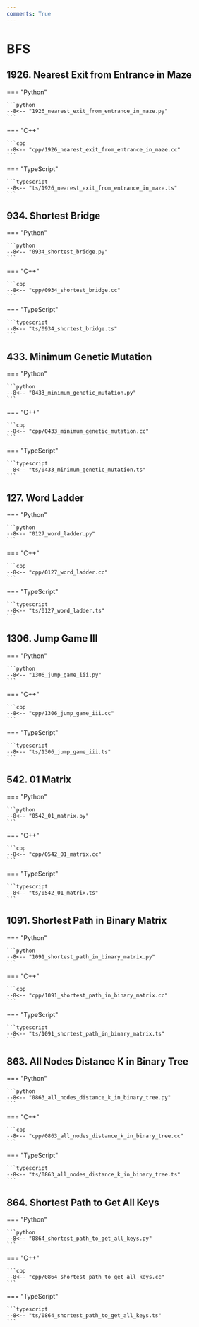 ```yaml
---
comments: True
---
```


# BFS

## 1926. Nearest Exit from Entrance in Maze

=== "Python"

    ```python
    --8<-- "1926_nearest_exit_from_entrance_in_maze.py"
    ```

=== "C++"

    ```cpp
    --8<-- "cpp/1926_nearest_exit_from_entrance_in_maze.cc"
    ```

=== "TypeScript"

    ```typescript
    --8<-- "ts/1926_nearest_exit_from_entrance_in_maze.ts"
    ```

## 934. Shortest Bridge

=== "Python"

    ```python
    --8<-- "0934_shortest_bridge.py"
    ```

=== "C++"

    ```cpp
    --8<-- "cpp/0934_shortest_bridge.cc"
    ```

=== "TypeScript"

    ```typescript
    --8<-- "ts/0934_shortest_bridge.ts"
    ```

## 433. Minimum Genetic Mutation

=== "Python"

    ```python
    --8<-- "0433_minimum_genetic_mutation.py"
    ```

=== "C++"

    ```cpp
    --8<-- "cpp/0433_minimum_genetic_mutation.cc"
    ```

=== "TypeScript"

    ```typescript
    --8<-- "ts/0433_minimum_genetic_mutation.ts"
    ```

## 127. Word Ladder

=== "Python"

    ```python
    --8<-- "0127_word_ladder.py"
    ```

=== "C++"

    ```cpp
    --8<-- "cpp/0127_word_ladder.cc"
    ```

=== "TypeScript"

    ```typescript
    --8<-- "ts/0127_word_ladder.ts"
    ```

## 1306. Jump Game III

=== "Python"

    ```python
    --8<-- "1306_jump_game_iii.py"
    ```

=== "C++"

    ```cpp
    --8<-- "cpp/1306_jump_game_iii.cc"
    ```

=== "TypeScript"

    ```typescript
    --8<-- "ts/1306_jump_game_iii.ts"
    ```

## 542. 01 Matrix

=== "Python"

    ```python
    --8<-- "0542_01_matrix.py"
    ```

=== "C++"

    ```cpp
    --8<-- "cpp/0542_01_matrix.cc"
    ```

=== "TypeScript"

    ```typescript
    --8<-- "ts/0542_01_matrix.ts"
    ```

## 1091. Shortest Path in Binary Matrix

=== "Python"

    ```python
    --8<-- "1091_shortest_path_in_binary_matrix.py"
    ```

=== "C++"

    ```cpp
    --8<-- "cpp/1091_shortest_path_in_binary_matrix.cc"
    ```

=== "TypeScript"

    ```typescript
    --8<-- "ts/1091_shortest_path_in_binary_matrix.ts"
    ```

## 863. All Nodes Distance K in Binary Tree

=== "Python"

    ```python
    --8<-- "0863_all_nodes_distance_k_in_binary_tree.py"
    ```

=== "C++"

    ```cpp
    --8<-- "cpp/0863_all_nodes_distance_k_in_binary_tree.cc"
    ```

=== "TypeScript"

    ```typescript
    --8<-- "ts/0863_all_nodes_distance_k_in_binary_tree.ts"
    ```

## 864. Shortest Path to Get All Keys

=== "Python"

    ```python
    --8<-- "0864_shortest_path_to_get_all_keys.py"
    ```

=== "C++"

    ```cpp
    --8<-- "cpp/0864_shortest_path_to_get_all_keys.cc"
    ```

=== "TypeScript"

    ```typescript
    --8<-- "ts/0864_shortest_path_to_get_all_keys.ts"
    ```
